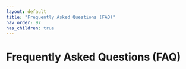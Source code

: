 ```yaml
---
layout: default
title: "Frequently Asked Questions (FAQ)"
nav_order: 97
has_children: true
---
```

# Frequently Asked Questions (FAQ)
  
